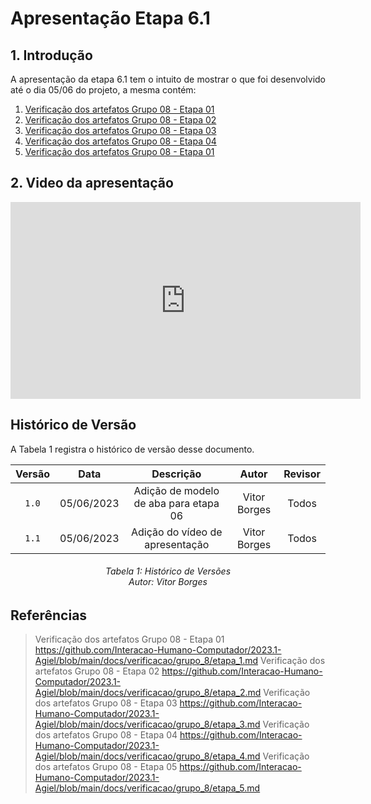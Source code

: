 # Apresentação Etapa 6.1

## 1. Introdução

<p align="justify">
A apresentação da etapa 6.1 tem o intuito de mostrar o que foi desenvolvido até o dia 05/06 do projeto, a mesma contém:
</p>

1. <a href="https://interacao-humano-computador.github.io/2023.1-Agiel/verificacao/grupo_8/etapa_1/">Verificação dos artefatos Grupo 08 - Etapa 01</a>
2. <a href="https://interacao-humano-computador.github.io/2023.1-Agiel/verificacao/grupo_8/etapa_2/">Verificação dos artefatos Grupo 08 - Etapa 02</a>
3. <a href="https://interacao-humano-computador.github.io/2023.1-Agiel/verificacao/grupo_8/etapa_3/">Verificação dos artefatos Grupo 08 - Etapa 03</a>
4. <a href="https://interacao-humano-computador.github.io/2023.1-Agiel/verificacao/grupo_8/etapa_4/">Verificação dos artefatos Grupo 08 - Etapa 04</a>
5. <a href="https://interacao-humano-computador.github.io/2023.1-Agiel/verificacao/grupo_8/etapa_5/">Verificação dos artefatos Grupo 08 - Etapa 01</a>

## 2. Video da apresentação

<iframe width="560" height="315" src="https://www.youtube.com/embed/cSoKhyvFGm8" title="YouTube video player" frameborder="0" allow="accelerometer; autoplay; clipboard-write; encrypted-media; gyroscope; picture-in-picture; web-share" allowfullscreen></iframe>

## Histórico de Versão
A Tabela 1 registra o histórico de versão desse documento.

| Versão | Data  |            Descrição              |     Autor      |    Revisor    |
|:------:|:-----:|:---------------------------------:|:--------------:|:-------------:|
| `1.0`  | 05/06/2023 | Adição de modelo de aba para etapa 06 | Vitor Borges | Todos |
| `1.1`  | 05/06/2023 | Adição do vídeo de apresentação | Vitor Borges | Todos |
<h6 align = "center"> Tabela 1: Histórico de Versões
<br> Autor: Vitor Borges </h6>

## Referências
> Verificação dos artefatos Grupo 08 - Etapa 01 <https://github.com/Interacao-Humano-Computador/2023.1-Agiel/blob/main/docs/verificacao/grupo_8/etapa_1.md>
> Verificação dos artefatos Grupo 08 - Etapa 02 <https://github.com/Interacao-Humano-Computador/2023.1-Agiel/blob/main/docs/verificacao/grupo_8/etapa_2.md>
> Verificação dos artefatos Grupo 08 - Etapa 03 <https://github.com/Interacao-Humano-Computador/2023.1-Agiel/blob/main/docs/verificacao/grupo_8/etapa_3.md>
> Verificação dos artefatos Grupo 08 - Etapa 04 <https://github.com/Interacao-Humano-Computador/2023.1-Agiel/blob/main/docs/verificacao/grupo_8/etapa_4.md>
> Verificação dos artefatos Grupo 08 - Etapa 05 <https://github.com/Interacao-Humano-Computador/2023.1-Agiel/blob/main/docs/verificacao/grupo_8/etapa_5.md>